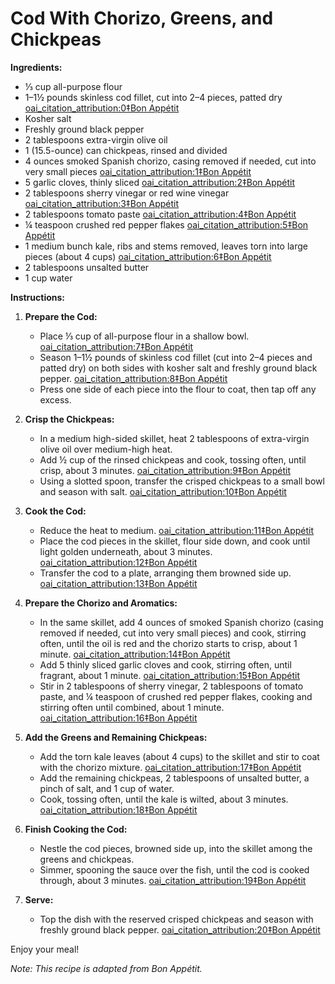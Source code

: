 # Cod With Chorizo, Greens, and Chickpeas

**Ingredients:**

- ⅓ cup all-purpose flour
- 1–1½ pounds skinless cod fillet, cut into 2–4 pieces, patted dry [oai_citation_attribution:0‡Bon Appétit](https://www.bonappetit.com/recipe/cod-with-chorizo-greens-and-chickpeas?srsltid=AfmBOoqVwk1ucG8sj8RepxmgpvI_z_qVs7GvLmc-f598PYkbR53MURHt)
- Kosher salt
- Freshly ground black pepper
- 2 tablespoons extra-virgin olive oil
- 1 (15.5-ounce) can chickpeas, rinsed and divided
- 4 ounces smoked Spanish chorizo, casing removed if needed, cut into very small pieces [oai_citation_attribution:1‡Bon Appétit](https://www.bonappetit.com/recipe/cod-with-chorizo-greens-and-chickpeas?srsltid=AfmBOoqVwk1ucG8sj8RepxmgpvI_z_qVs7GvLmc-f598PYkbR53MURHt)
- 5 garlic cloves, thinly sliced [oai_citation_attribution:2‡Bon Appétit](https://www.bonappetit.com/recipe/cod-with-chorizo-greens-and-chickpeas?srsltid=AfmBOoqVwk1ucG8sj8RepxmgpvI_z_qVs7GvLmc-f598PYkbR53MURHt)
- 2 tablespoons sherry vinegar or red wine vinegar [oai_citation_attribution:3‡Bon Appétit](https://www.bonappetit.com/recipe/cod-with-chorizo-greens-and-chickpeas?srsltid=AfmBOoqVwk1ucG8sj8RepxmgpvI_z_qVs7GvLmc-f598PYkbR53MURHt)
- 2 tablespoons tomato paste [oai_citation_attribution:4‡Bon Appétit](https://www.bonappetit.com/recipe/cod-with-chorizo-greens-and-chickpeas?srsltid=AfmBOoqVwk1ucG8sj8RepxmgpvI_z_qVs7GvLmc-f598PYkbR53MURHt)
- ¼ teaspoon crushed red pepper flakes [oai_citation_attribution:5‡Bon Appétit](https://www.bonappetit.com/recipe/cod-with-chorizo-greens-and-chickpeas?srsltid=AfmBOoqVwk1ucG8sj8RepxmgpvI_z_qVs7GvLmc-f598PYkbR53MURHt)
- 1 medium bunch kale, ribs and stems removed, leaves torn into large pieces (about 4 cups) [oai_citation_attribution:6‡Bon Appétit](https://www.bonappetit.com/recipe/cod-with-chorizo-greens-and-chickpeas?srsltid=AfmBOoqVwk1ucG8sj8RepxmgpvI_z_qVs7GvLmc-f598PYkbR53MURHt)
- 2 tablespoons unsalted butter
- 1 cup water

**Instructions:**

1. **Prepare the Cod:**
   - Place ⅓ cup of all-purpose flour in a shallow bowl. [oai_citation_attribution:7‡Bon Appétit](https://www.bonappetit.com/recipe/cod-with-chorizo-greens-and-chickpeas?srsltid=AfmBOoqVwk1ucG8sj8RepxmgpvI_z_qVs7GvLmc-f598PYkbR53MURHt)
   - Season 1–1½ pounds of skinless cod fillet (cut into 2–4 pieces and patted dry) on both sides with kosher salt and freshly ground black pepper. [oai_citation_attribution:8‡Bon Appétit](https://www.bonappetit.com/recipe/cod-with-chorizo-greens-and-chickpeas?srsltid=AfmBOoqVwk1ucG8sj8RepxmgpvI_z_qVs7GvLmc-f598PYkbR53MURHt)
   - Press one side of each piece into the flour to coat, then tap off any excess.

2. **Crisp the Chickpeas:**
   - In a medium high-sided skillet, heat 2 tablespoons of extra-virgin olive oil over medium-high heat.
   - Add ½ cup of the rinsed chickpeas and cook, tossing often, until crisp, about 3 minutes. [oai_citation_attribution:9‡Bon Appétit](https://www.bonappetit.com/recipe/cod-with-chorizo-greens-and-chickpeas?srsltid=AfmBOoqVwk1ucG8sj8RepxmgpvI_z_qVs7GvLmc-f598PYkbR53MURHt)
   - Using a slotted spoon, transfer the crisped chickpeas to a small bowl and season with salt. [oai_citation_attribution:10‡Bon Appétit](https://www.bonappetit.com/recipe/cod-with-chorizo-greens-and-chickpeas?srsltid=AfmBOoqVwk1ucG8sj8RepxmgpvI_z_qVs7GvLmc-f598PYkbR53MURHt)

3. **Cook the Cod:**
   - Reduce the heat to medium. [oai_citation_attribution:11‡Bon Appétit](https://www.bonappetit.com/recipe/cod-with-chorizo-greens-and-chickpeas?srsltid=AfmBOoqVwk1ucG8sj8RepxmgpvI_z_qVs7GvLmc-f598PYkbR53MURHt)
   - Place the cod pieces in the skillet, flour side down, and cook until light golden underneath, about 3 minutes. [oai_citation_attribution:12‡Bon Appétit](https://www.bonappetit.com/recipe/cod-with-chorizo-greens-and-chickpeas?srsltid=AfmBOoqVwk1ucG8sj8RepxmgpvI_z_qVs7GvLmc-f598PYkbR53MURHt)
   - Transfer the cod to a plate, arranging them browned side up. [oai_citation_attribution:13‡Bon Appétit](https://www.bonappetit.com/recipe/cod-with-chorizo-greens-and-chickpeas?srsltid=AfmBOoqVwk1ucG8sj8RepxmgpvI_z_qVs7GvLmc-f598PYkbR53MURHt)

4. **Prepare the Chorizo and Aromatics:**
   - In the same skillet, add 4 ounces of smoked Spanish chorizo (casing removed if needed, cut into very small pieces) and cook, stirring often, until the oil is red and the chorizo starts to crisp, about 1 minute. [oai_citation_attribution:14‡Bon Appétit](https://www.bonappetit.com/recipe/cod-with-chorizo-greens-and-chickpeas?srsltid=AfmBOoqVwk1ucG8sj8RepxmgpvI_z_qVs7GvLmc-f598PYkbR53MURHt)
   - Add 5 thinly sliced garlic cloves and cook, stirring often, until fragrant, about 1 minute. [oai_citation_attribution:15‡Bon Appétit](https://www.bonappetit.com/recipe/cod-with-chorizo-greens-and-chickpeas?srsltid=AfmBOoqVwk1ucG8sj8RepxmgpvI_z_qVs7GvLmc-f598PYkbR53MURHt)
   - Stir in 2 tablespoons of sherry vinegar, 2 tablespoons of tomato paste, and ¼ teaspoon of crushed red pepper flakes, cooking and stirring often until combined, about 1 minute. [oai_citation_attribution:16‡Bon Appétit](https://www.bonappetit.com/recipe/cod-with-chorizo-greens-and-chickpeas?srsltid=AfmBOoqVwk1ucG8sj8RepxmgpvI_z_qVs7GvLmc-f598PYkbR53MURHt)

5. **Add the Greens and Remaining Chickpeas:**
   - Add the torn kale leaves (about 4 cups) to the skillet and stir to coat with the chorizo mixture. [oai_citation_attribution:17‡Bon Appétit](https://www.bonappetit.com/recipe/cod-with-chorizo-greens-and-chickpeas?srsltid=AfmBOoqVwk1ucG8sj8RepxmgpvI_z_qVs7GvLmc-f598PYkbR53MURHt)
   - Add the remaining chickpeas, 2 tablespoons of unsalted butter, a pinch of salt, and 1 cup of water.
   - Cook, tossing often, until the kale is wilted, about 3 minutes. [oai_citation_attribution:18‡Bon Appétit](https://www.bonappetit.com/recipe/cod-with-chorizo-greens-and-chickpeas?srsltid=AfmBOoqVwk1ucG8sj8RepxmgpvI_z_qVs7GvLmc-f598PYkbR53MURHt)

6. **Finish Cooking the Cod:**
   - Nestle the cod pieces, browned side up, into the skillet among the greens and chickpeas.
   - Simmer, spooning the sauce over the fish, until the cod is cooked through, about 3 minutes. [oai_citation_attribution:19‡Bon Appétit](https://www.bonappetit.com/recipe/cod-with-chorizo-greens-and-chickpeas?srsltid=AfmBOoqVwk1ucG8sj8RepxmgpvI_z_qVs7GvLmc-f598PYkbR53MURHt)

7. **Serve:**
   - Top the dish with the reserved crisped chickpeas and season with freshly ground black pepper. [oai_citation_attribution:20‡Bon Appétit](https://www.bonappetit.com/recipe/cod-with-chorizo-greens-and-chickpeas?srsltid=AfmBOoqVwk1ucG8sj8RepxmgpvI_z_qVs7GvLmc-f598PYkbR53MURHt)

Enjoy your meal!

*Note: This recipe is adapted from Bon Appétit.* 